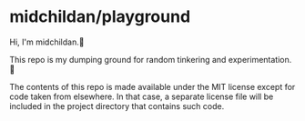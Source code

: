 # midchildan/playground

Hi, I'm midchildan.👋

This repo is my dumping ground for random tinkering and experimentation.🧪

The contents of this repo is made available under the MIT license except for
code taken from elsewhere. In that case, a separate license file will be
included in the project directory that contains such code.
